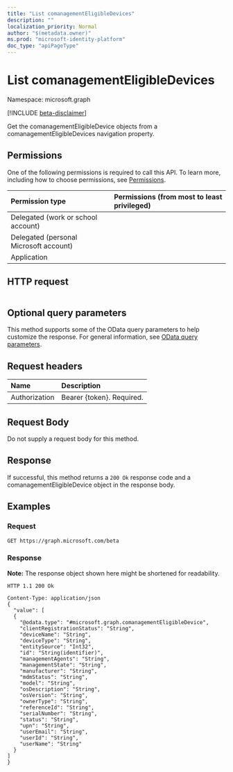 ```yaml
---
title: "List comanagementEligibleDevices"
description: ""
localization_priority: Normal
author: "$(metadata.owner)"
ms.prod: "microsoft-identity-platform"
doc_type: "apiPageType"
---
```


# List comanagementEligibleDevices

Namespace: microsoft.graph

[!INCLUDE [beta-disclaimer](../../includes/beta-disclaimer.md)]

Get the comanagementEligibleDevice objects from a comanagementEligibleDevices navigation property.

## Permissions

One of the following permissions is required to call this API. To learn more, including how to choose permissions, see [Permissions](/graph/permissions-reference).

| Permission type                        | Permissions (from most to least privileged) |
| :------------------------------------- | :------------------------------------------ |
| Delegated (work or school account)     |                                             |
| Delegated (personal Microsoft account) |                                             |
| Application                            |                                             |

## HTTP request

<!-- {
  "blockType": "ignored"
}
-->

```http

```

## Optional query parameters

This method supports some of the OData query parameters to help customize the response. For general information, see [OData query parameters](/graph/query-parameters).

## Request headers

| Name          | Description               |
| :------------ | :------------------------ |
| Authorization | Bearer {token}. Required. |

## Request Body

<!-- Actions and Functions -->

<!-- CRUD Methods -->

Do not supply a request body for this method.

## Response

If successful, this method returns a `200 Ok` response code and a comanagementEligibleDevice object in the response body.

## Examples

### Request

<!-- {
  "blockType": "request",
  "name": "list_comanagementeligibledevices"
}
-->

```http
GET https://graph.microsoft.com/beta

```

### Response

**Note:** The response object shown here might be shortened for readability.

<!-- {
  "blockType": "response",
  "truncated": true,
  "@odata.type": "$(this.ReturnTypeFullName)"
}
-->

```http
HTTP 1.1 200 Ok

Content-Type: application/json
{
  "value": [
  {
    "@odata.type": "#microsoft.graph.comanagementEligibleDevice",
    "clientRegistrationStatus": "String",
    "deviceName": "String",
    "deviceType": "String",
    "entitySource": "Int32",
    "id": "String(identifier)",
    "managementAgents": "String",
    "managementState": "String",
    "manufacturer": "String",
    "mdmStatus": "String",
    "model": "String",
    "osDescription": "String",
    "osVersion": "String",
    "ownerType": "String",
    "referenceId": "String",
    "serialNumber": "String",
    "status": "String",
    "upn": "String",
    "userEmail": "String",
    "userId": "String",
    "userName": "String"
  }
]
}

```
